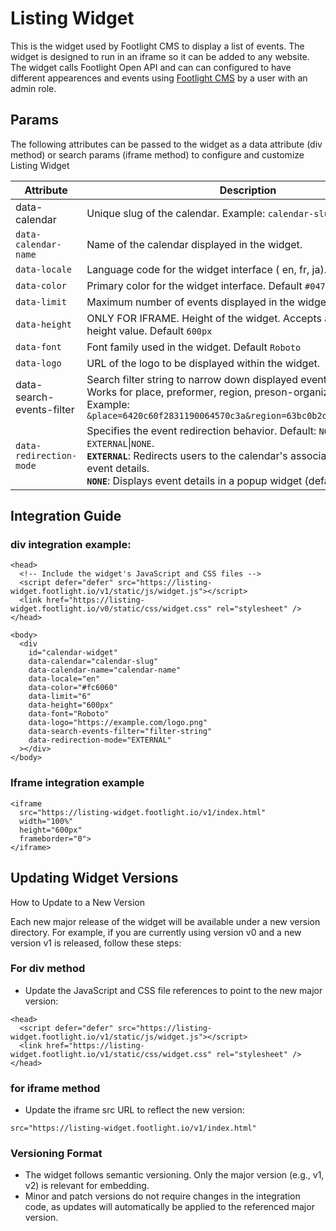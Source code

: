 # Listing Widget

This is the widget used by Footlight CMS to display a list of events. The widget is designed to run in an iframe so it can be added to any website. The widget calls Footlight Open API and can can configured to have different appearences and events using [Footlight CMS](https://cms.footlight.io) by a user with an admin role.

## Params

The following attributes can be passed to the widget as a data attribute (div method) or search params (iframe method) to configure and customize Listing Widget

| Attribute   | Description | Required             |
|-------------|-------------|---------------------|
| data-calendar            | Unique slug of the calendar.   Example: `calendar-slug`             |  YES            |     
| `data-calendar-name`     | Name of the calendar displayed in the widget.                       |  NO               |
| `data-locale`            | Language code for the widget interface ( en, fr, ja). Default `en`  | NO               |
| `data-color`             | Primary color for the widget interface. Default `#047857`.          | NO   |                 
| `data-limit`             | Maximum number of events displayed in the widget.  Default  `9`      | NO |    
| `data-height`            | ONLY FOR IFRAME. Height of the widget. Accepts any valid CSS height value. Default `600px`     | NO |    
| `data-font`              | Font family used in the widget.  Default  `Roboto` | NO |      
| `data-logo`              | URL of the logo to be displayed within the widget.   | NO                  | 
| data-search-events-filter | Search filter string to narrow down displayed events. <br> Works for place, preformer, region, preson-organization. <br> Example:  `&place=6420c60f2831190064570c3a&region=63bc0b2d1c6b6c005aad5253`      | NO                  |         
| `data-redirection-mode`  | Specifies the event redirection behavior. Default:  `NONE`  Values: `EXTERNAL`\|`NONE`. <br>  **`EXTERNAL`**: Redirects users to the calendar's associated website for event details. <br> **`NONE`**: Displays event details in a popup widget (default behavior).      |    NO                       |


## Integration Guide

### div integration example:

```
<head>
  <!-- Include the widget's JavaScript and CSS files -->
  <script defer="defer" src="https://listing-widget.footlight.io/v1/static/js/widget.js"></script>
  <link href="https://listing-widget.footlight.io/v0/static/css/widget.css" rel="stylesheet" />
</head>

<body>
  <div
    id="calendar-widget"                             
    data-calendar="calendar-slug"                                 
    data-calendar-name="calendar-name"                            
    data-locale="en"                                              
    data-color="#fc6060"                                          
    data-limit="6"                                                
    data-height="600px"                                           
    data-font="Roboto"                                            
    data-logo="https://example.com/logo.png"                      
    data-search-events-filter="filter-string"                     
    data-redirection-mode="EXTERNAL"                              
  ></div>
</body>
```

### Iframe integration example
```
<iframe
  src="https://listing-widget.footlight.io/v1/index.html"
  width="100%"
  height="600px"
  frameborder="0">
</iframe>
```

## Updating Widget Versions

How to Update to a New Version

Each new major release of the widget will be available under a new version directory. For example, if you are currently using version v0 and a new version v1 is released, follow these steps:

### For div method
* Update the JavaScript and CSS file references to point to the new major version:
```
<head>
  <script defer="defer" src="https://listing-widget.footlight.io/v1/static/js/widget.js"></script>
  <link href="https://listing-widget.footlight.io/v1/static/css/widget.css" rel="stylesheet" />
</head>
```

### for iframe method
* Update the iframe src URL to reflect the new version:
```
src="https://listing-widget.footlight.io/v1/index.html"
```

### Versioning Format
* The widget follows semantic versioning. Only the major version (e.g., v1, v2) is relevant for embedding.
* Minor and patch versions do not require changes in the integration code, as updates will automatically be applied to the referenced major version.





